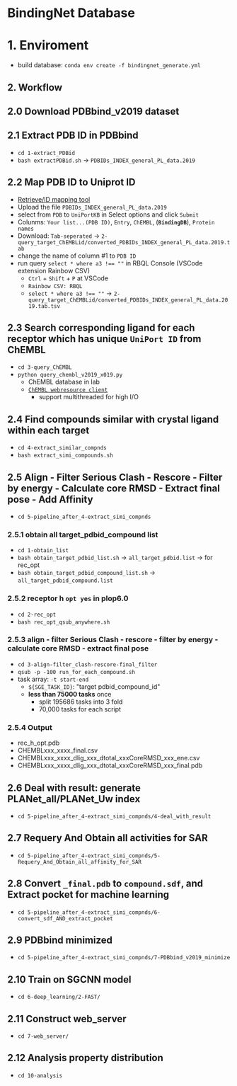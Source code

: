 # BindingNet Database
# 1. Enviroment
- build database: `conda env create -f bindingnet_generate.yml`
## 2. Workflow
## 2.0 Download PDBbind_v2019 dataset
## 2.1 Extract PDB ID in PDBbind
- `cd 1-extract_PDBid`
- `bash extractPDBid.sh` -> `PDBIDs_INDEX_general_PL_data.2019`
## 2.2 Map PDB ID to Uniprot ID
- [Retrieve/ID mapping tool](https://www.uniprot.org/uploadlists/)
- Upload the file `PDBIDs_INDEX_general_PL_data.2019`
- select from `PDB` to `UniPortKB` in Select options and click `Submit`
- Colunms: `Your list...(PDB ID)`, `Entry`, `ChEMBL`, (**`BindingDB`**), `Protein names`
- Download: `Tab-seperated` -> `2-query_target_ChEMBLid/converted_PDBIDs_INDEX_general_PL_data.2019.tab`
- change the name of column #1 to `PDB ID`
- run query `select * where a3 !== ""` in RBQL Console (VSCode extension Rainbow CSV)
    - `Ctrl` + `Shift` + `P` at VSCode
    - `Rainbow CSV: RBQL`
    - `select * where a3 !== ""` -> `2-query_target_ChEMBLid/converted_PDBIDs_INDEX_general_PL_data.2019.tab.tsv`
## 2.3 Search corresponding ligand for each receptor which has unique `UniPort ID` from ChEMBL
- `cd 3-query_ChEMBL`
- `python query_chembl_v2019_x019.py`
  - ChEMBL database in lab
  - [`ChEMBL webresource client`](https://github.com/chembl/chembl_webresource_client)
    - support multithreaded for high I/O
## 2.4 Find compounds similar with crystal ligand within each target
- `cd 4-extract_similar_compnds`
- `bash extract_simi_compounds.sh`
## 2.5 Align - Filter Serious Clash - Rescore - Filter by energy - Calculate core RMSD - Extract final pose - Add Affinity
- `cd 5-pipeline_after_4-extract_simi_compnds`
### 2.5.1 obtain all target_pdbid_compound list
- `cd 1-obtain_list`
- `bash obtain_target_pdbid_list.sh` -> `all_target_pdbid.list` -> for rec_opt
- `bash obtain_target_pdbid_compound_list.sh` -> `all_target_pdbid_compound.list`
### 2.5.2 receptor h `opt yes` in plop6.0
- `cd 2-rec_opt`
- `bash rec_opt_qsub_anywhere.sh`
### 2.5.3 align - filter Serious Clash - rescore - filter by energy - calculate core RMSD - extract final pose
- `cd 3-align-filter_clash-rescore-final_filter`
- `qsub -p -100 run_for_each_compound.sh`
- task array: `-t start-end`
  - `${SGE_TASK_ID}`: "target pdbid_compound_id"
  - **less than 75000 tasks** once
    - split 195686 tasks into 3 fold
    - 70,000 tasks for each script
### 2.5.4 Output
- rec_h_opt.pdb
- CHEMBLxxx_xxxx_final.csv
- CHEMBLxxx_xxxx_dlig_xxx_dtotal_xxxCoreRMSD_xxx_ene.csv
- CHEMBLxxx_xxxx_dlig_xxx_dtotal_xxxCoreRMSD_xxx_final.pdb
## 2.6 Deal with result: generate PLANet_all/PLANet_Uw index
- `cd 5-pipeline_after_4-extract_simi_compnds/4-deal_with_result`
## 2.7 Requery And Obtain all activities for SAR
- `cd 5-pipeline_after_4-extract_simi_compnds/5-Requery_And_Obtain_all_affinity_for_SAR`
## 2.8 Convert `_final.pdb` to `compound.sdf`, and Extract pocket for machine learning
- `cd 5-pipeline_after_4-extract_simi_compnds/6-convert_sdf_AND_extract_pocket`
## 2.9 PDBbind minimized
- `cd 5-pipeline_after_4-extract_simi_compnds/7-PDBbind_v2019_minimize`
## 2.10 Train on SGCNN model
- `cd 6-deep_learning/2-FAST/`
## 2.11 Construct web_server
- `cd 7-web_server/`
## 2.12 Analysis property distribution
- `cd 10-analysis`
